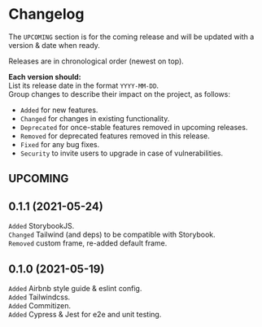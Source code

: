 # Changelog

The `UPCOMING` section is for the coming release and will be updated with a version & date when ready.

Releases are in chronological order (newest on top).

**Each version should:**  
List its release date in the format `YYYY-MM-DD`.   
Group changes to describe their impact on the project, as follows:  
 * `Added` for new features.  
 * `Changed` for changes in existing functionality.  
 * `Deprecated` for once-stable features removed in upcoming releases.  
 * `Removed` for deprecated features removed in this release.  
 * `Fixed` for any bug fixes.  
 * `Security` to invite users to upgrade in case of vulnerabilities.  

## UPCOMING

## 0.1.1 (2021-05-24)

`Added` StorybookJS.  
`Changed` Tailwind (and deps) to be compatible with Storybook.  
`Removed` custom frame, re-added default frame.  

## 0.1.0 (2021-05-19)

`Added` Airbnb style guide & eslint config.  
`Added` Tailwindcss.  
`Added` Commitizen.  
`Added` Cypress & Jest for e2e and unit testing.  
